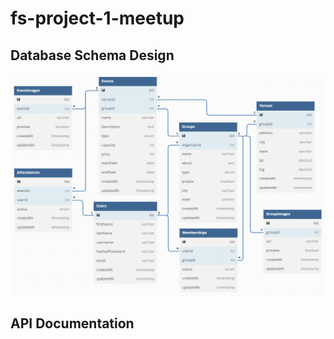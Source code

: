 # fs-project-1-meetup

## Database Schema Design

![db-schema]

[db-schema]: ./images/meetup_dbdiagram.png

## API Documentation
